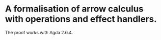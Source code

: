 # A formalisation of arrow calculus with operations and effect handlers.
The proof works with Agda 2.6.4.
